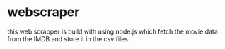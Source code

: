 # webscraper
this web scrapper is build with using node.js which fetch the movie data from the IMDB and store it in the csv files.
